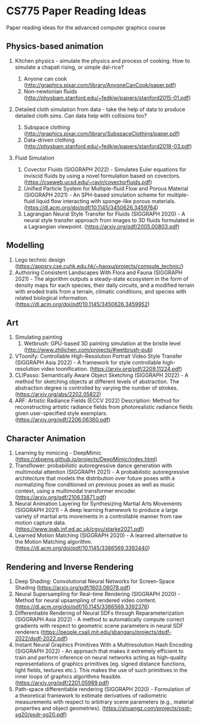 # CS775 Paper Reading Ideas
Paper reading ideas for the advanced computer graphics course

## Physics-based animation

1. Kitchen physics - simulate the physics and process of cooking. How to simulate a chapati rising, or simple dal-rice?
   1. Anyone can cook (http://graphics.pixar.com/library/AnyoneCanCook/paper.pdf)
   2. Non-newtonian fluids (http://physbam.stanford.edu/~fedkiw/papers/stanford2015-01.pdf)
  
2. Detailed cloth simulation from data - take the help of data to produce detailed cloth sims. Can data help with collisions too?
   1. Subspace clothing (http://graphics.pixar.com/library/SubspaceClothing/paper.pdf)
   2. Data-driven clothing (http://physbam.stanford.edu/~fedkiw/papers/stanford2018-03.pdf)

3. Fluid Simulation 
   1. Covector Fluids (SIGGRAPH 2022) - Simulates Euler equations for inviscid fluids by using a novel formulation based on covectors.
   (https://cseweb.ucsd.edu/~ravir/covectorfluids.pdf)
   2. Unified Particle System for Multiple-fluid Flow and Porous Material (SIGGRAPH 2021) - An SPH-based simulation scheme for multiple-fluid liquid flow interacting with sponge-like porous materials. 
   (https://dl.acm.org/doi/pdf/10.1145/3450626.3459764)
   3. Lagrangian Neural Style Transfer for Fluids (SIGGRAPH 2020) - A neural style transfer approach from images to 3D fluids formulated in a
Lagrangian viewpoint.
   (https://arxiv.org/pdf/2005.00803.pdf)

 
## Modelling

1. Lego technic design (https://appsrv.cse.cuhk.edu.hk/~haoxu/projects/compute_technic/)
2. Authoring Consistent Landscapes With Flora and Fauna (SIGGRAPH 2021) - The algorithm outputs a steady-state ecosystem in the form of density maps for each species, their daily circuits, and a modified terrain with eroded trails from a terrain, climatic conditions, and species with related biological information. (https://dl.acm.org/doi/pdf/10.1145/3450626.3459952)

  
## Art

1. Simulating painting
   1. Wetbrush: GPU-based 3D painting simulation at the bristle level (http://www.zhilichen.com/projects/#wetbrush-pub)
2. VToonify: Controllable High-Resolution Portrait Video Style Transfer (SIGGRAPH Asia 2022) - A framework for style controllable high-resolution video toonification.
(https://arxiv.org/pdf/2209.11224.pdf)
3. CLIPasso: Semantically Aware Object Sketching (SIGGRAPH 2022) - A method for sketching objects at different levels of abstraction. The abstraction degree is controlled by varying the number of strokes.
(https://arxiv.org/abs/2202.05822)
4. ARF: Artistic Radiance Fields (ECCV 2022)
Description: Method for reconstructing artistic radiance fields from photorealistic radiance fields given user-specified style exemplars.
(https://arxiv.org/pdf/2206.06360.pdf)

  
  
## Character Animation

1. Learning by mimicing - DeepMimic (https://xbpeng.github.io/projects/DeepMimic/index.html)
2. Transflower: probabilistic autoregressive dance generation with multimodal attention (SIGGRAPH 2021) - A probabilistic autoregressive architecture that models the distribution over future poses with a normalizing flow conditioned on previous poses as well as music context, using a multimodal transformer encoder. (https://arxiv.org/pdf/2106.13871.pdf)
3. Neural Animation Layering for Synthesizing Martial Arts Movements (SIGGRAPH 2021) - A deep learning framework to produce a large variety of martial arts movements in a controllable manner from raw motion capture data. (https://www.ipab.inf.ed.ac.uk/cgvu/starke2021.pdf)
4. Learned Motion Matching (SIGGRAPH 2020) - A learned alternative to the Motion Matching algorithm. (https://dl.acm.org/doi/pdf/10.1145/3386569.3392440)

   
   
## Rendering and Inverse Rendering

1. Deep Shading: Convolutional Neural Networks for Screen-Space Shading (https://arxiv.org/pdf/1603.06078.pdf)
2. Neural Supersampling for Real-time Rendering (SIGGRAPH 2020) - Method for neural upsampling of rendered video content.
(https://dl.acm.org/doi/pdf/10.1145/3386569.3392376)
3. Differentiable Rendering of Neural SDFs through Reparameterization (SIGGRAPH Asia 2022) - A method to automatically compute correct gradients with respect to geometric scene parameters in neural SDF renderers (https://people.csail.mit.edu/sbangaru/projects/dsdf-2022/dsdf-2022.pdf)
4. Instant Neural Graphics Primitives With a Multiresolution Hash Encoding (SIGGRAPH 2022) - An approach that makes it extremely efficient to train and perform inference on neural networks acting as high-quality representations of graphics primitives (eg. signed distance functions, light fields, textures etc.). This makes the use of such primitives in the inner loops of graphics algorithms feasible. (https://arxiv.org/pdf/2201.05989.pdf)
5. Path-space differentiable rendering (SIGGRAPH 2020) - Formulation of a theoretical framework to estimate derivatives of radiometric measurements with respect to arbitrary scene parameters (e.g., material properties and object geometries). (https://shuangz.com/projects/psdr-sg20/psdr-sg20.pdf)
